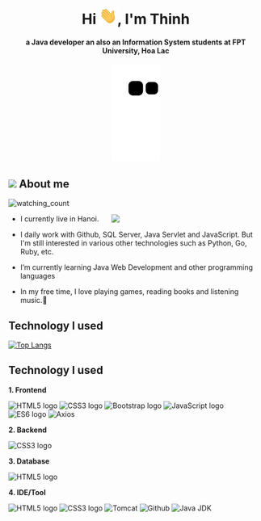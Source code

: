 <div align="center">
<h1 align="center">Hi <img width="35" src="https://github.com/1999AZZAR/1999AZZAR/blob/main/resources/img/waving.gif">, I'm Thinh</h1>
<h4 align="center">a Java developer an also an Information System students at FPT University, Hoa Lac</h4>
</div>

<div align="center">
  <img  src="https://github.com/ThinhHoang0108/Thinh/blob/output/github-contribution-grid-snake.svg"
       alt="snake" /></a>
</div>

## <picture><img src = "https://thumbs.gfycat.com/AngelicConcreteHypsilophodon.webp" width = 50px></picture> **About me**

<p align="left"> 
<img src="https://komarev.com/ghpvc/?username=ThinhHoang0108&color=green" alt="watching_count" />
 </p>

<picture> <img align="right" src="https://cdn.dribbble.com/users/1708816/screenshots/15637256/media/f9826f0af8a49462f048262a8502035b.gif" width = 300px></picture>

- I currently live in Hanoi.

- I daily work with Github, SQL Server, Java Servlet and JavaScript. But I'm still interested in various other technologies such as Python, Go, Ruby, etc.

- I’m currently learning Java Web Development and other programming languages

- In my free time, I love playing games, reading books and listening music.🎵

## Technology I used

[![Top Langs](https://thinh-hoang0108test.vercel.app/api/top-langs/?username=ThinhHoang0108&layout=compact)](https://github.com/ThinhHoang0108/ThinhHoang0108test)

## Technology I used

**1. Frontend**

<div>
  <div>
  <img src ="https://img.icons8.com/arcade/64/null/html-5.png" alt="HTML5 logo" width="4%" title='HTML5'/>
  <img src ="https://img.icons8.com/color/48/null/css3.png" alt="CSS3 logo" width="4%" title='CSS3'/>
  <img src ="https://img.icons8.com/color/48/null/bootstrap.png" alt="Bootstrap logo" width="4%" title='Bootstrap'/>
  <img src ="https://img.icons8.com/color/48/null/javascript--v1.png" alt="JavaScript logo" width="4%" title='JavaScript'/>
  <img src ="https://img.icons8.com/ios-filled/50/null/jsp.png" alt="ES6 logo" width="4%" title='Java Scripting Preprocessor'/>
  <img src ="https://simpleicons.org/icons/axios.svg" width="4%" title='Axios'/>
  <div> 
<div>

**2. Backend** 

  <div>
  <img src ="https://itphutran.com/wp-content/uploads/2017/05/V%C3%AD-d%E1%BB%A5-v%E1%BB%81-Servlet.png" alt="CSS3 logo" width="4%" title='JSP/Servlet'/>
  <div> 

**3. Database**

  <div>
  <img src ="https://img.icons8.com/color/48/null/microsoft-sql-server.png" alt="HTML5 logo" width="4%" title='Microsoft SQL Server'/>
  <div> 

**4. IDE/Tool**

<div>
  <img src ="https://img.icons8.com/windows/32/null/netbeans.png" alt="HTML5 logo" width="4%" title='NetBeans'/>
  <img src ="https://img.icons8.com/fluency/48/null/figma.png" alt="CSS3 logo" width="4%" title='Figma'/>
  <img src ="https://img.icons8.com/color/48/null/tomcat.png" width="4%" title='Tomcat'/>
  <img src ="https://img.icons8.com/ios-filled/50/null/github.png" width="4%" title='Github'/>
  <img src ="https://img.icons8.com/fluency/48/null/java-coffee-cup-logo.png" width="4%" title='Java JDK'/>
<div>





